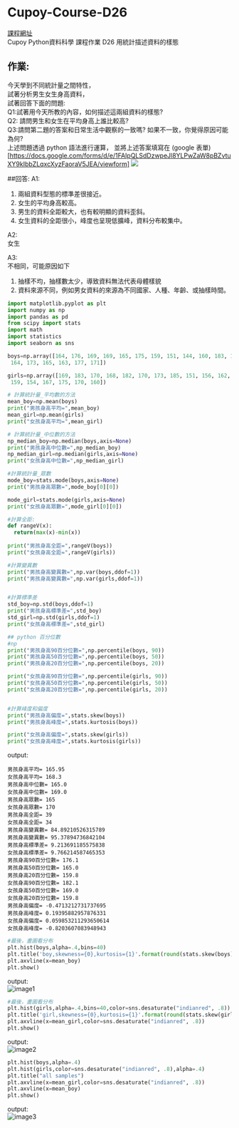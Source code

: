 # Cupoy-Course-D26
[課程網址](https://www.cupoy.com/marathon-mission/00000174C4BC1B93000000016375706F795F70726572656C656173654355/000001754A4550E30000002C6375706F795F72656C656173654349/)  
Cupoy Python資料科學 課程作業 D26 用統計描述資料的樣態</br>

## 作業:
今天學到不同統計量之間特性，  
試著分析男生女生身高資料，  
試著回答下面的問題:  
Q1:試著用今天所教的內容，如何描述這兩組資料的樣態?    
Q2: 請問男生和女生在平均身高上誰比較高?   
Q3:請問第二題的答案和日常生活中觀察的一致嗎? 如果不一致，你覺得原因可能為何?    
上述問題透過  python 語法進行運算，
並將上述答案填寫在 (google 表單)[https://docs.google.com/forms/d/e/1FAIpQLSdDzwpeJl8YLPwZaW8pBZvtuXY9kIbbZLqxcXyzFaoraV5JEA/viewform]
![](作業資料圖檔.PNG)


##回答:
A1:
   1. 兩組資料型態的標準差很接近。
   2. 女生的平均身高較高。
   3. 男生的資料全距較大，也有較明顯的資料歪斜。
   4. 女生資料的全距很小，峰度也呈現低擴峰，資料分布較集中。  

A2:  
   女生
  
A3:  
   不相同，可能原因如下
   1. 抽樣不均，抽樣數太少，導致資料無法代表母體樣貌
   2. 資料來源不同，例如男女資料的來源為不同國家、人種、年齡、或抽樣時間。


```py
import matplotlib.pyplot as plt
import numpy as np
import pandas as pd
from scipy import stats
import math
import statistics
import seaborn as sns

boys=np.array([164, 176, 169, 169, 165, 175, 159, 151, 144, 160, 183, 165, 156, 170,
 164, 173, 165, 163, 177, 171])

girls=np.array([169, 183, 170, 168, 182, 170, 173, 185, 151, 156, 162, 169, 162, 181,
 159, 154, 167, 175, 170, 160])
```


```py
# 計算統計量_平均數的方法
mean_boy=np.mean(boys)
print("男孩身高平均=",mean_boy)
mean_girl=np.mean(girls)
print("女孩身高平均=",mean_girl)

# 計算統計量_中位數的方法
np_median_boy=np.median(boys,axis=None)
print("男孩身高中位數=",np_median_boy)
np_median_girl=np.median(girls,axis=None)
print("女孩身高中位數=",np_median_girl)

#計算統計量_眾數
mode_boy=stats.mode(boys,axis=None)
print("男孩身高眾數=",mode_boy[0][0])

mode_girl=stats.mode(girls,axis=None)
print("女孩身高眾數=",mode_girl[0][0])

#計算全距:
def rangeV(x): 
  return(max(x)-min(x))
    
print("男孩身高全距=",rangeV(boys))
print("女孩身高全距=",rangeV(girls))

#計算變異數
print("男孩身高變異數=",np.var(boys,ddof=1))
print("男孩身高變異數=",np.var(girls,ddof=1))


#計算標準差
std_boy=np.std(boys,ddof=1)
print("男孩身高標準差=",std_boy)
std_girl=np.std(girls,ddof=1)
print("女孩身高標準差=",std_girl)

## python 百分位數
#np
print("男孩身高90百分位數=",np.percentile(boys, 90))
print("男孩身高50百分位數=",np.percentile(boys, 50))
print("男孩身高20百分位數=",np.percentile(boys, 20))

print("女孩身高90百分位數=",np.percentile(girls, 90))
print("女孩身高50百分位數=",np.percentile(girls, 50))
print("女孩身高20百分位數=",np.percentile(girls, 20))


#計算峰度和偏度
print("男孩身高偏度=",stats.skew(boys))
print("男孩身高峰度=",stats.kurtosis(boys))

print("女孩身高偏度=",stats.skew(girls))
print("女孩身高峰度=",stats.kurtosis(girls))
```

output:  
```
男孩身高平均= 165.95
女孩身高平均= 168.3
男孩身高中位數= 165.0
女孩身高中位數= 169.0
男孩身高眾數= 165
女孩身高眾數= 170
男孩身高全距= 39
女孩身高全距= 34
男孩身高變異數= 84.89210526315789
男孩身高變異數= 95.37894736842104
男孩身高標準差= 9.213691185575838
女孩身高標準差= 9.766214587465353
男孩身高90百分位數= 176.1
男孩身高50百分位數= 165.0
男孩身高20百分位數= 159.8
女孩身高90百分位數= 182.1
女孩身高50百分位數= 169.0
女孩身高20百分位數= 159.8
男孩身高偏度= -0.4713212731737695
男孩身高峰度= 0.19395882957876331
女孩身高偏度= 0.059853211293650614
女孩身高峰度= -0.8203607083948943
```

  


```py
#最後，畫圖看分布
plt.hist(boys,alpha=.4,bins=40)
plt.title('boy,skewness={0},kurtosis={1}'.format(round(stats.skew(boys),2),round(stats.kurtosis(boys),2)))
plt.axvline(x=mean_boy)
plt.show()
```
output:  
![image1](image1.png)


```py
#最後，畫圖看分布
plt.hist(girls,alpha=.4,bins=40,color=sns.desaturate("indianred", .8))
plt.title('girl,skewness={0},kurtosis={1}'.format(round(stats.skew(girls),2),round(stats.kurtosis(girls),2)))
plt.axvline(x=mean_girl,color=sns.desaturate("indianred", .8))
plt.show()
```

output:  
![image2](image2.png)

```py
plt.hist(boys,alpha=.4)
plt.hist(girls,color=sns.desaturate("indianred", .8),alpha=.4)
plt.title("all samples")
plt.axvline(x=mean_girl,color=sns.desaturate("indianred", .8))
plt.axvline(x=mean_boy)
plt.show()
```

output:  
![image3](image3.png)

<!--```py
#使用pd.crosstab函數繪製交叉表，交叉表可以很直觀的依據艙位等級及性別來查看存活人數及死亡人數。
#繪製堆疊條形圖，x軸代表依據艙等分成男性及女性，y軸代表人數，其中藍色代表死亡人數，橘色代表存活人數。
survived_counts = pd.crosstab([df.pclass, df.sex],df.survived)
survived_counts 
```
output:  
![image4](image4.png)

```py
'''
在這邊coding
使用survived_counts.plot做對照組
'''
survived_counts.plot(kind='bar',stacked=True)
```
output:  
![image5](image5.png)

```py
# 直接使用PANDAS dataframe, 當作參數
#條形圖()顯示分類變數和連續變數之間的關係。數據以矩形條表示,其中條的長度表示該類別中數據的比例。

'''
在這邊coding
sns.violinplot
'''
sns.violinplot(data=survived_counts)
```
output:  
![image6](image6.png)

```py
# 瞭解性別在各艙等的分布的存活率
'''
在這邊coding
g = sns.FacetGrid
g.map
h = sns.FacetGrid
h.map
'''
# PS: 跟第一次做 Face.Grid 有何不同??
g = sns.FacetGrid(df, col = "survived")
g.map(plt.hist,"pclass")
plt.show()

h = sns.FacetGrid(df, col = "survived")
h.map(plt.hist,"sex")
plt.show()
```
output:  
![image7](image7.png)
![image8](image8.png)-->